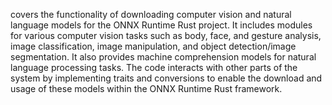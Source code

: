 covers the functionality of downloading computer vision and natural language models for the ONNX Runtime Rust project. It includes modules for various computer vision tasks such as body, face, and gesture analysis, image classification, image manipulation, and object detection/image segmentation. It also provides machine comprehension models for natural language processing tasks. The code interacts with other parts of the system by implementing traits and conversions to enable the download and usage of these models within the ONNX Runtime Rust framework.
